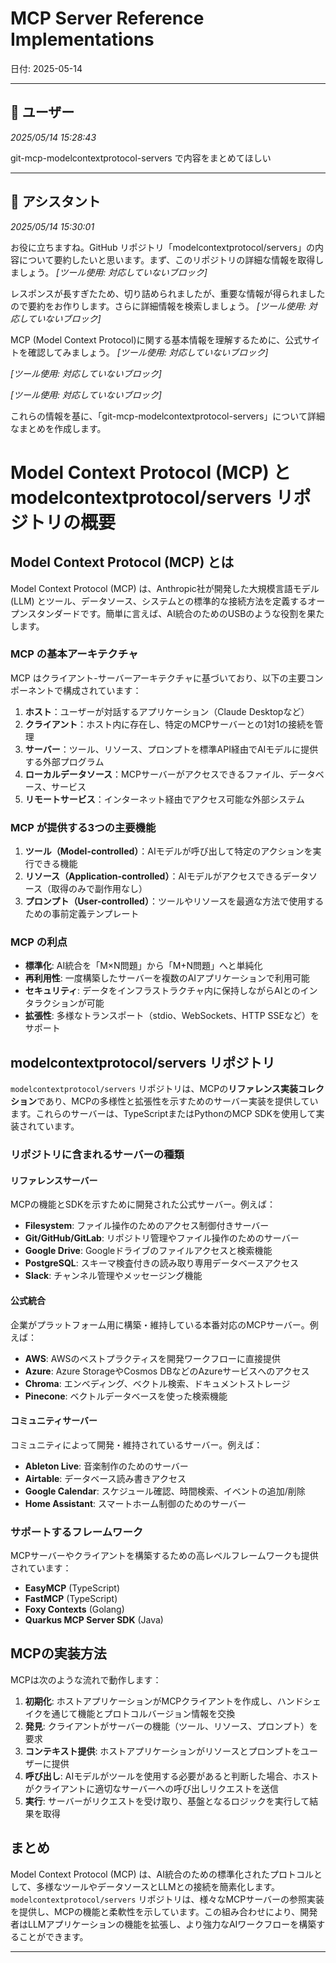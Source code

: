 # MCP Server Reference Implementations

日付: 2025-05-14

---

## 👤 ユーザー
*2025/05/14 15:28:43*

git-mcp-modelcontextprotocol-servers で内容をまとめてほしい

---

## 🤖 アシスタント
*2025/05/14 15:30:01*

お役に立ちますね。GitHub リポジトリ「modelcontextprotocol/servers」の内容について要約したいと思います。まず、このリポジトリの詳細な情報を取得しましょう。
*[ツール使用: 対応していないブロック]*



レスポンスが長すぎたため、切り詰められましたが、重要な情報が得られましたので要約をお作りします。さらに詳細情報を検索しましょう。
*[ツール使用: 対応していないブロック]*



MCP (Model Context Protocol)に関する基本情報を理解するために、公式サイトを確認してみましょう。
*[ツール使用: 対応していないブロック]*


*[ツール使用: 対応していないブロック]*


*[ツール使用: 対応していないブロック]*



これらの情報を基に、「git-mcp-modelcontextprotocol-servers」について詳細なまとめを作成します。

# Model Context Protocol (MCP) と modelcontextprotocol/servers リポジトリの概要

## Model Context Protocol (MCP) とは

Model Context Protocol (MCP) は、Anthropic社が開発した大規模言語モデル (LLM) とツール、データソース、システムとの標準的な接続方法を定義するオープンスタンダードです。簡単に言えば、AI統合のためのUSBのような役割を果たします。

### MCP の基本アーキテクチャ

MCP はクライアント-サーバーアーキテクチャに基づいており、以下の主要コンポーネントで構成されています：

1. **ホスト**：ユーザーが対話するアプリケーション（Claude Desktopなど）
2. **クライアント**：ホスト内に存在し、特定のMCPサーバーとの1対1の接続を管理
3. **サーバー**：ツール、リソース、プロンプトを標準API経由でAIモデルに提供する外部プログラム
4. **ローカルデータソース**：MCPサーバーがアクセスできるファイル、データベース、サービス
5. **リモートサービス**：インターネット経由でアクセス可能な外部システム

### MCP が提供する3つの主要機能

1. **ツール（Model-controlled）**：AIモデルが呼び出して特定のアクションを実行できる機能
2. **リソース（Application-controlled）**：AIモデルがアクセスできるデータソース（取得のみで副作用なし）
3. **プロンプト（User-controlled）**：ツールやリソースを最適な方法で使用するための事前定義テンプレート

### MCP の利点

- **標準化**: AI統合を「M×N問題」から「M+N問題」へと単純化
- **再利用性**: 一度構築したサーバーを複数のAIアプリケーションで利用可能
- **セキュリティ**: データをインフラストラクチャ内に保持しながらAIとのインタラクションが可能
- **拡張性**: 多様なトランスポート（stdio、WebSockets、HTTP SSEなど）をサポート

## modelcontextprotocol/servers リポジトリ

`modelcontextprotocol/servers` リポジトリは、MCPの**リファレンス実装コレクション**であり、MCPの多様性と拡張性を示すためのサーバー実装を提供しています。これらのサーバーは、TypeScriptまたはPythonのMCP SDKを使用して実装されています。

### リポジトリに含まれるサーバーの種類

#### リファレンスサーバー
MCPの機能とSDKを示すために開発された公式サーバー。例えば：

- **Filesystem**: ファイル操作のためのアクセス制御付きサーバー
- **Git/GitHub/GitLab**: リポジトリ管理やファイル操作のためのサーバー
- **Google Drive**: Googleドライブのファイルアクセスと検索機能
- **PostgreSQL**: スキーマ検査付きの読み取り専用データベースアクセス
- **Slack**: チャンネル管理やメッセージング機能

#### 公式統合
企業がプラットフォーム用に構築・維持している本番対応のMCPサーバー。例えば：

- **AWS**: AWSのベストプラクティスを開発ワークフローに直接提供
- **Azure**: Azure StorageやCosmos DBなどのAzureサービスへのアクセス
- **Chroma**: エンベディング、ベクトル検索、ドキュメントストレージ
- **Pinecone**: ベクトルデータベースを使った検索機能

#### コミュニティサーバー
コミュニティによって開発・維持されているサーバー。例えば：

- **Ableton Live**: 音楽制作のためのサーバー
- **Airtable**: データベース読み書きアクセス
- **Google Calendar**: スケジュール確認、時間検索、イベントの追加/削除
- **Home Assistant**: スマートホーム制御のためのサーバー

### サポートするフレームワーク

MCPサーバーやクライアントを構築するための高レベルフレームワークも提供されています：

- **EasyMCP** (TypeScript)
- **FastMCP** (TypeScript)
- **Foxy Contexts** (Golang)
- **Quarkus MCP Server SDK** (Java)

## MCPの実装方法

MCPは次のような流れで動作します：

1. **初期化**: ホストアプリケーションがMCPクライアントを作成し、ハンドシェイクを通じて機能とプロトコルバージョン情報を交換
2. **発見**: クライアントがサーバーの機能（ツール、リソース、プロンプト）を要求
3. **コンテキスト提供**: ホストアプリケーションがリソースとプロンプトをユーザーに提供
4. **呼び出し**: AIモデルがツールを使用する必要があると判断した場合、ホストがクライアントに適切なサーバーへの呼び出しリクエストを送信
5. **実行**: サーバーがリクエストを受け取り、基盤となるロジックを実行して結果を取得

## まとめ

Model Context Protocol (MCP) は、AI統合のための標準化されたプロトコルとして、多様なツールやデータソースとLLMとの接続を簡素化します。`modelcontextprotocol/servers` リポジトリは、様々なMCPサーバーの参照実装を提供し、MCPの機能と柔軟性を示しています。この組み合わせにより、開発者はLLMアプリケーションの機能を拡張し、より強力なAIワークフローを構築することができます。

---
